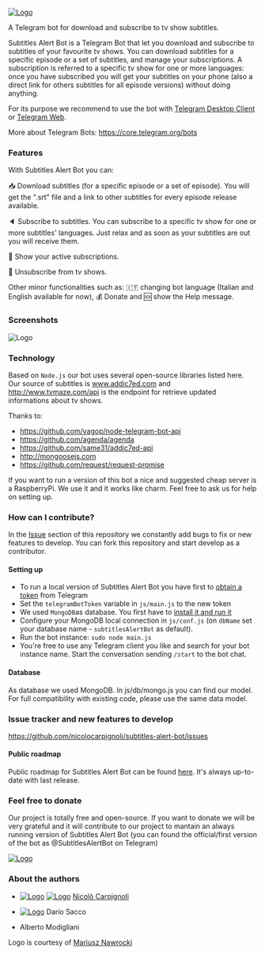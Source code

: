 [![Logo](http://nicolocarpignoli.com/wp-content/uploads/2017/10/21557944_123740551614347_8743418650599523919_n-e1507316918840.png
)](http://nicolocarpignoli.com)

A Telegram bot for download and subscribe to tv show subtitles.


Subtitles Alert Bot is a Telegram Bot that let you download and subscribe to subtitles of your favourite tv shows. You can download subtitles for a specific episode or a set of subtitles, and manage your subscriptions. A subscription is referred to a specific tv show for one or more languages: once you have subscribed you will get your subtitles on your phone (also a direct link for others subtitles for all episode versions) without doing anything.

For its purpose we recommend to use the bot with [Telegram Desktop Client](https://desktop.telegram.org) or [Telegram Web](https://web.telegram.org/).

More about Telegram Bots: https://core.telegram.org/bots


### Features

With Subtitles Alert Bot you can:

:inbox_tray: Download subtitles (for a specific episode or a set of episode). You will get the ".srt" file and a link to other subtitles for every episode release available.

:speaker: Subscribe to subtitles. You can subscribe to a specific tv show for one or more subtitles' languages. Just relax and as soon as your subtitles are out you will receive them.

:calendar: Show your active subscriptions.

:no_entry_sign: Unsubscribe from tv shows.

Other minor functionalities such as: :it: changing bot language (Italian and English available for now), :moneybag: Donate and :sos: show the Help message.



### Screenshots

![Logo](http://nicolocarpignoli.com/wp-content/uploads/2017/10/Schermata-2017-10-08-alle-23.12.42.png
)


### Technology

Based on `Node.js` our bot uses several open-source libraries listed here. Our source of subtitles is www.addic7ed.com and http://www.tvmaze.com/api is the endpoint for retrieve updated informations about tv shows.

Thanks to:
- https://github.com/yagop/node-telegram-bot-api
- https://github.com/agenda/agenda
- https://github.com/same31/addic7ed-api
- http://mongoosejs.com
- https://github.com/request/request-promise

If you want to run a version of this bot a nice and suggested cheap server is a RaspberryPi. We use it and it works like charm. Feel free to ask us for help on setting up.


### How can I contribute?

In the [Issue](https://github.com/nicolocarpignoli/subtitles-alert-bot/issues) section of this repository we constantly add bugs to fix or new features to develop. You can fork this repository and start develop as a contributor.

#### Setting up

- To run a local version of Subtitles Alert Bot you have first to [obtain a token](https://core.telegram.org/bots#3-how-do-i-create-a-bot) from Telegram
- Set the `telegramBotToken` variable in `js/main.js` to the new token
- We used `MongoDB`as database. You first have to [install it and run it](https://docs.mongodb.com/manual/installation/)
- Configure your MongoDB local connection in `js/conf.js` (on `dbName` set your database name - `subtitlesAlertBot` as default).
- Run the bot instance:  `sudo node main.js`
- You're free to use any Telegram client you like and search for your bot instance name. Start the conversation sending `/start` to the bot chat.

#### Database

As database we used MongoDB. In js/db/mongo.js you can find our model. For full compatibility with existing code, please use the same data model.


### Issue tracker and new features to develop

https://github.com/nicolocarpignoli/subtitles-alert-bot/issues


#### Public roadmap

Public roadmap for Subtitles Alert Bot can be found [here](https://trello.com/b/RUv5boOe). It's always up-to-date with last release.


### Feel free to donate  

Our project is totally free and open-source. If you want to donate we will be very grateful and it will contribute to our project to mantain an always running version of Subtitles Alert Bot (you can found the official/first version of the bot as @SubtitlesAlertBot on Telegram) 

[![Logo](https://www.paypal.com/en_US/i/btn/btn_donate_LG.gif)](http://nicolocarpignoli.com/?p=455)

### About the authors

- [![Logo](https://static.licdn.com/sc/h/9wcfzhuisnwhyauwp7t9xixy7)](https://www.linkedin.com/in/nicolò-carpignoli/) [![Logo](https://assets-cdn.github.com/favicon.ico)](https://github.com/nicolocarpignoli) [Nicolò Carpignoli](http://nicolocarpignoli.com) 

- [![Logo](https://static.licdn.com/sc/h/9wcfzhuisnwhyauwp7t9xixy7)](https://www.linkedin.com/in/dario-sacco-2530bbb0/) Dario Sacco 

- Alberto Modigliani 

Logo is courtesy of [Mariusz Nawrocki](http://facebook.com/mvnieq)

